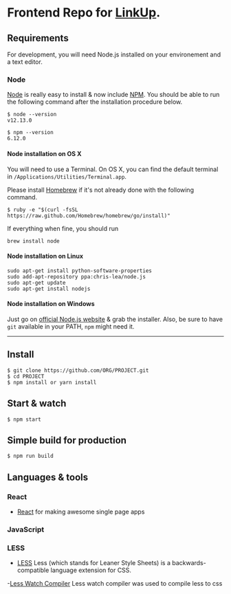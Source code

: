 # Frontend Repo for [LinkUp](https://jc-task.now.sh/).

## Requirements

For development, you will need Node.js installed on your environement and a text editor.

### Node

[Node](http://nodejs.org/) is really easy to install & now include [NPM](https://npmjs.org/).
You should be able to run the following command after the installation procedure
below.

    $ node --version
    v12.13.0

    $ npm --version
    6.12.0

#### Node installation on OS X

You will need to use a Terminal. On OS X, you can find the default terminal in
`/Applications/Utilities/Terminal.app`.

Please install [Homebrew](http://brew.sh/) if it's not already done with the following command.

    $ ruby -e "$(curl -fsSL https://raw.github.com/Homebrew/homebrew/go/install)"

If everything when fine, you should run

    brew install node

#### Node installation on Linux

    sudo apt-get install python-software-properties
    sudo add-apt-repository ppa:chris-lea/node.js
    sudo apt-get update
    sudo apt-get install nodejs

#### Node installation on Windows

Just go on [official Node.js website](http://nodejs.org/) & grab the installer.
Also, be sure to have `git` available in your PATH, `npm` might need it.

---

## Install

    $ git clone https://github.com/ORG/PROJECT.git
    $ cd PROJECT
    $ npm install or yarn install

## Start & watch

    $ npm start

## Simple build for production

    $ npm run build

## Languages & tools

### React

- [React](https://reactjs.org/) for making awesome single page apps

### JavaScript

### LESS

- [LESS](http://lesscss.org) Less (which stands for Leaner Style Sheets) is a backwards-compatible language extension for CSS.

-[Less Watch Compiler](https://www.npmjs.com/package/less-watch-compiler) Less watch compiler was used to compile less to css